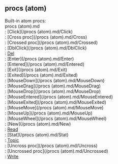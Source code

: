 ## procs (atom)    
Built-in atom procs:    
procs (atom).md    
:   [Click](/procs (atom).md/Click)    
:   [Cross proc](/procs (atom).md/Cross)    
:   [Crossed proc](/procs (atom).md/Crossed)    
:   [DblClick](/procs (atom).md/DblClick)    
:   [Del](/datum/proc/Del)    
:   [Enter](/procs (atom).md/Enter)    
:   [Entered](/procs (atom).md/Entered)    
:   [Exit](/procs (atom).md/Exit)    
:   [Exited](/procs (atom).md/Exited)    
:   [MouseDown](/procs (atom).md/MouseDown)    
:   [MouseDrag](/procs (atom).md/MouseDrag)    
:   [MouseDrop](/procs (atom).md/MouseDrop)    
:   [MouseEntered](/procs (atom).md/MouseEntered)    
:   [MouseExited](/procs (atom).md/MouseExited)    
:   [MouseMove](/procs (atom).md/MouseMove)    
:   [MouseUp](/procs (atom).md/MouseUp)    
:   [MouseWheel](/procs (atom).md/MouseWheel)    
:   [New](/procs (atom).md/New)    
:   [Read](/datum/proc/Read)    
:   [Stat](/procs (atom).md/Stat)    
:   [Topic](/datum/proc/Topic)    
:   [Uncross proc](/procs (atom).md/Uncross)    
:   [Uncrossed proc](/procs (atom).md/Uncrossed)    
:   [Write](/datum/proc/Write)  